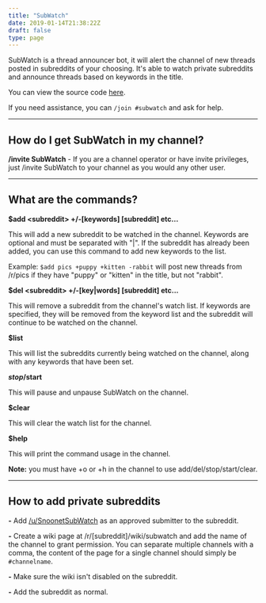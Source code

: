 ```yaml
---
title: "SubWatch"
date: 2019-01-14T21:38:22Z
draft: false
type: page
---
```


SubWatch is a thread announcer bot, it will alert the channel of new threads posted in subreddits of your choosing. It's able to watch private subreddits and announce threads based on keywords in the title.

You can view the source code [here](https://github.com/Dissimulate/SubWatch).

If you need assistance, you can `/join #subwatch` and ask for help.

---

## How do I get SubWatch in my channel?

**/invite SubWatch** - If you are a channel operator or have invite privileges, just /invite SubWatch to your channel as you would any other user.

---

## What are the commands?

**$add \<subreddit\> +/-[keywords] [subreddit] etc...**

This will add a new subreddit to be watched in the channel. Keywords are optional and must be separated with "|". If the subreddit has already been added, you can use this command to add new keywords to the list.

Example: `$add pics +puppy +kitten -rabbit` will post new threads from /r/pics if they have "puppy" or "kitten" in the title, but not "rabbit".

**$del \<subreddit\> +/-[key|words] [subreddit] etc...**

This will remove a subreddit from the channel's watch list. If keywords are specified, they will be removed from the keyword list and the subreddit will continue to be watched on the channel.

**$list**

This will list the subreddits currently being watched on the channel, along with any keywords that have been set.

**$stop/$start**

This will pause and unpause SubWatch on the channel.

**$clear**

This will clear the watch list for the channel.

**$help**

This will print the command usage in the channel.



**Note:** you must have +o or +h in the channel to use add/del/stop/start/clear.

---

## How to add private subreddits

**-** Add [/u/SnoonetSubWatch](http://reddit.com/u/SnoonetSubWatch) as an approved submitter to the subreddit.

**-** Create a wiki page at /r/[subreddit]/wiki/subwatch and add the name of the channel to grant permission. You can separate multiple channels with a comma, the content of the page for a single channel should simply be `#channelname`.

**-** Make sure the wiki isn't disabled on the subreddit.

**-** Add the subreddit as normal.

